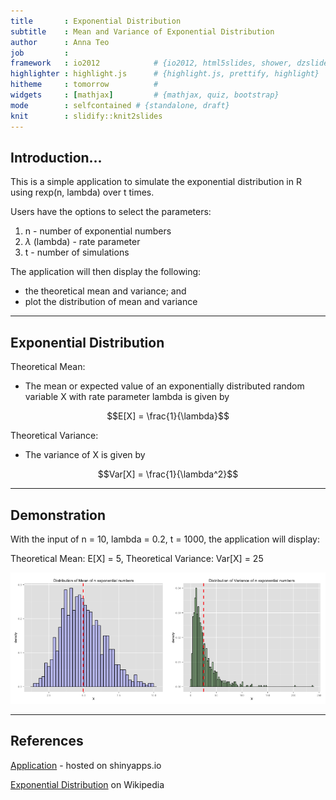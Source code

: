 ```yaml
---
title       : Exponential Distribution
subtitle    : Mean and Variance of Exponential Distribution
author      : Anna Teo
job         : 
framework   : io2012            # {io2012, html5slides, shower, dzslides, ...}
highlighter : highlight.js      # {highlight.js, prettify, highlight}
hitheme     : tomorrow          # 
widgets     : [mathjax]         # {mathjax, quiz, bootstrap}
mode        : selfcontained # {standalone, draft}
knit        : slidify::knit2slides
---
```


## Introduction...

This is a simple application to simulate the exponential distribution in R using rexp(n, lambda) over t times. 


Users have the options to select the parameters:

1. n - number of exponential numbers
2. $\lambda$ (lambda)  - rate parameter
3. t - number of simulations


The application will then display the following:
* the theoretical mean and variance; and 
* plot the distribution of mean and variance

---  

## Exponential Distribution

Theoretical Mean:

* The mean or expected value of an exponentially distributed random variable X with rate parameter lambda is given by

$$E[X] = \frac{1}{\lambda}$$


Theoretical Variance:
* The variance of X is given by

$$Var[X] = \frac{1}{\lambda^2}$$


---

## Demonstration

With the input of n = 10, lambda = 0.2, t = 1000, the application will display:









 
Theoretical Mean: E[X] = 5, Theoretical Variance: Var[X] = 25

![plot of chunk plot.mean](assets/fig/plot.mean-1.png) 

---

## References

[Application](http://lsteo.shinyapps.io/exponential) - hosted on shinyapps.io

[Exponential Distribution](http://en.wikipedia.org/wiki/Exponential_distribution) on Wikipedia
